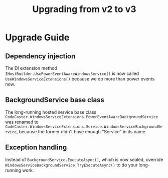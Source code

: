 ﻿---
title: Upgrading from v2 to v3
order: 2
---
# Upgrade Guide

## Dependency injection
The DI extension method `IHostBuilder.UsePowerEventAwareWindowsService()` is now called `UseWindowsServiceExtensions()` because we do more than power events now.

## BackgroundService base class
The long-running hosted service base class `CodeCaster.WindowsServiceExtensions.PowerEventAwareBackgroundService` was renamed to `CodeCaster.WindowsServiceExtensions.Service.WindowsServiceBackgroundService`, because the former didn't have enough "Service" in its name.

## Exception handling
Instead of `BackgroundService.ExecuteAsync()`, which is now sealed, override `WindowsServiceBackgroundService.TryExecuteAsync()` to do your long-running work.

